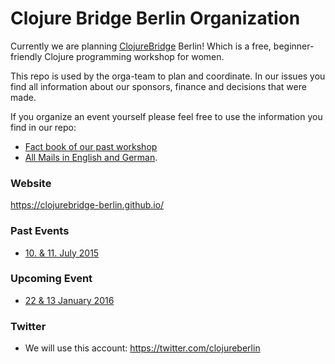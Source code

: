 # Clojure Bridge Berlin Organization 
Currently we are planning [ClojureBridge](http://www.clojurebridge.org/) Berlin!
Which is a free, beginner-friendly Clojure programming workshop for women.  

This repo is used by the orga-team to plan and coordinate.
In our issues you find all information about our sponsors, finance and decisions that were made.


If you organize an event yourself please feel free to use the information you find in our repo:
- [Fact book of our past workshop](https://github.com/clojurebridge-berlin/organization/blob/master/2015-07-11-factbook.md)
- [All Mails in English and German](https://github.com/clojurebridge-berlin/organization/tree/master/email_templates).

### Website
https://clojurebridge-berlin.github.io/

### Past Events
- [10. & 11. July 2015](http://www.clojurebridge.org/events/2015-07-10-berlin)

### Upcoming Event
- [22 & 13 January 2016](http://www.clojurebridge.org/events/2016-01-22-berlin)

### Twitter
- We will use this account: https://twitter.com/clojureberlin

